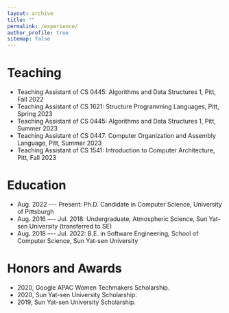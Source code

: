 ```yaml
---
layout: archive
title: ""
permalink: /experience/
author_profile: true
sitemap: false
---
```




Teaching
===

* Teaching Assistant of CS 0445: Algorithms and Data Structures 1, Pitt, Fall 2022 
* Teaching Assistant of CS 1621: Structure Programming Languages, Pitt, Spring 2023 
* Teaching Assistant of CS 0445: Algorithms and Data Structures 1, Pitt, Summer 2023 
* Teaching Assistant of CS 0447: Computer Organization and Assembly Language, Pitt, Summer 2023 
* Teaching Assistant of CS 1541: Introduction to Computer Architecture, Pitt, Fall 2023 


Education
===
* Aug. 2022 --- Present: Ph.D. Candidate in Computer Science, University of Pittsburgh
* Aug. 2016 –-- Jul. 2018: Undergraduate, Atmospheric Science, Sun Yat-sen University (transferred to SE)
* Aug. 2018 –-- Jul. 2022: B.E. in Software Engineering, School of Computer Science, Sun Yat-sen University

Honors and Awards
===

* 2020, Google APAC Women Techmakers Scholarship. 
* 2020, Sun Yat-sen University Scholarship. 
* 2019, Sun Yat-sen University Scholarship. 
<!-- * 2019, Mathematical Contest in Modeling Meritorious Winner.  -->